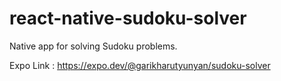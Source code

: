# react-native-sudoku-solver
Native app for solving Sudoku problems.

Expo Link : https://expo.dev/@garikharutyunyan/sudoku-solver
